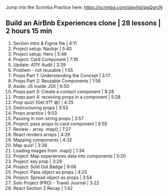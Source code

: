 Jump into the Scrimba Practice here: https://scrimba.com/playlist/pqQgrcN


## Build an AirBnb Experiences clone | 28 lessons | 2 hours 15 min

1. Section intro & Figma file | 4:11
2. Project setup: Navbar | 5:40
3. Project setup: Hero | 5:46
4. Project: Card Component | 7:18
5. Update: A11Y Audit | 3:39
6. Problem - not reusable | 1:55
7. Props Part 1: Understanding the Concept | 3:17
8. Props Part 2: Reusable Components | 1:56
9. Aside: JS inside JSX | 6:50
10. Props part 3: Create a contact component | 8:28
11. Props part 4: receiving props in a component | 5:28
12. Prop quiz! (Get it?? 😆) | 4:25
13. Destructuring props | 3:53
14. Props practice | 9:03
15. Passing in non-string props | 3:57
16. Project: pass props to card component | 6:55
17. Review - array .map() | 7:27
18. React renders arrays | 4:29
19. Mapping components | 4:32
20. Map quiz! | 3:38
21. Loading images from .map() | 1:34
22. Project: Map experiences data into components | 5:20
23. Project: key prop | 3:29
24. Project: Sold Out Badge | 9:06
25. Project: Pass object as props | 4:25
26. Project: Spread object as props | 3:54
27. Solo Project (PRO) - Travel Journal | 3:22
28. React Section 2 Recap | 1:42